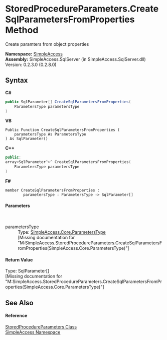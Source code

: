 # StoredProcedureParameters.CreateSqlParametersFromProperties Method 
 

Create paramters from object properties

**Namespace:**&nbsp;<a href="N_SimpleAccess">SimpleAccess</a><br />**Assembly:**&nbsp;SimpleAccess.SqlServer (in SimpleAccess.SqlServer.dll) Version: 0.2.3.0 (0.2.8.0)

## Syntax

**C#**<br />
``` C#
public SqlParameter[] CreateSqlParametersFromProperties(
	ParametersType parametersType
)
```

**VB**<br />
``` VB
Public Function CreateSqlParametersFromProperties ( 
	parametersType As ParametersType
) As SqlParameter()
```

**C++**<br />
``` C++
public:
array<SqlParameter^>^ CreateSqlParametersFromProperties(
	ParametersType parametersType
)
```

**F#**<br />
``` F#
member CreateSqlParametersFromProperties : 
        parametersType : ParametersType -> SqlParameter[] 

```


#### Parameters
&nbsp;<dl><dt>parametersType</dt><dd>Type: <a href="T_SimpleAccess_Core_ParametersType">SimpleAccess.Core.ParametersType</a><br />\[Missing <param name="parametersType"/> documentation for "M:SimpleAccess.StoredProcedureParameters.CreateSqlParametersFromProperties(SimpleAccess.Core.ParametersType)"\]</dd></dl>

#### Return Value
Type: SqlParameter[]<br />\[Missing <returns> documentation for "M:SimpleAccess.StoredProcedureParameters.CreateSqlParametersFromProperties(SimpleAccess.Core.ParametersType)"\]

## See Also


#### Reference
<a href="T_SimpleAccess_StoredProcedureParameters">StoredProcedureParameters Class</a><br /><a href="N_SimpleAccess">SimpleAccess Namespace</a><br />
